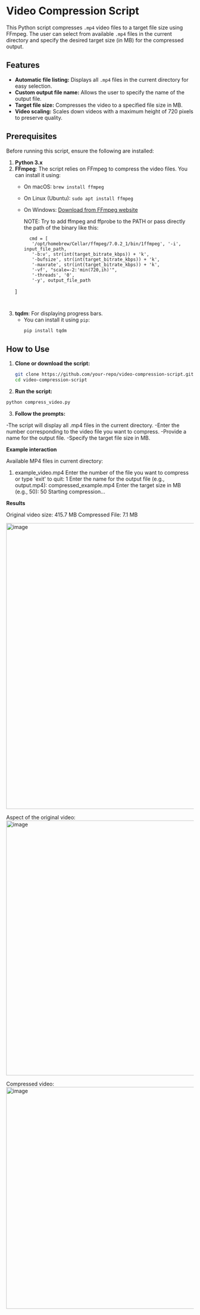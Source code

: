 # Video Compression Script

This Python script compresses `.mp4` video files to a target file size using FFmpeg. The user can select from available `.mp4` files in the current directory and specify the desired target size (in MB) for the compressed output.

## Features

- **Automatic file listing:** Displays all `.mp4` files in the current directory for easy selection.
- **Custom output file name:** Allows the user to specify the name of the output file.
- **Target file size:** Compresses the video to a specified file size in MB.
- **Video scaling:** Scales down videos with a maximum height of 720 pixels to preserve quality.

## Prerequisites

Before running this script, ensure the following are installed:

1. **Python 3.x**
2. **FFmpeg**: The script relies on FFmpeg to compress the video files. You can install it using:
   - On macOS: `brew install ffmpeg`
   - On Linux (Ubuntu): `sudo apt install ffmpeg`
   - On Windows: [Download from FFmpeg website](https://ffmpeg.org/download.html)
  
     NOTE: Try to add ffmpeg and ffprobe to the PATH or pass directly the path of the binary like this:
     ```
       cmd = [
        '/opt/homebrew/Cellar/ffmpeg/7.0.2_1/bin/1ffmpeg', '-i', input_file_path,
        '-b:v', str(int(target_bitrate_kbps)) + 'k',
        '-bufsize', str(int(target_bitrate_kbps)) + 'k',
        '-maxrate', str(int(target_bitrate_kbps)) + 'k',
        '-vf', "scale=-2:'min(720,ih)'",
        '-threads', '0',
        '-y', output_file_path
    ]
     ```
     

3. **tqdm**: For displaying progress bars.
   - You can install it using `pip`:
     ```bash
     pip install tqdm
     ```

## How to Use

1. **Clone or download the script:**
   ```bash
   git clone https://github.com/your-repo/video-compression-script.git
   cd video-compression-script

2. **Run the script:**
  ```bash
python compress_video.py
 ```

3. **Follow the prompts:**

-The script will display all .mp4 files in the current directory.
-Enter the number corresponding to the video file you want to compress.
-Provide a name for the output file.
-Specify the target file size in MB.

**Example interaction**

Available MP4 files in current directory:
1. example_video.mp4
Enter the number of the file you want to compress or type 'exit' to quit:
1
Enter the name for the output file (e.g., output.mp4):
compressed_example.mp4
Enter the target size in MB (e.g., 50):
50
Starting compression...

**Results**

Original video size: 415.7 MB
Compressed File: 7.1 MB

<img width="767" alt="image" src="https://github.com/user-attachments/assets/12e33398-5910-4847-a3b2-a62706cb58ef">

Aspect of the original video:
<img width="684" alt="image" src="https://github.com/user-attachments/assets/1546e195-3cbe-420f-b508-3a378c238568">

Compressed video:
<img width="595" alt="image" src="https://github.com/user-attachments/assets/2d2d4d10-bb03-462e-b0de-cb99ba9d29b3">




